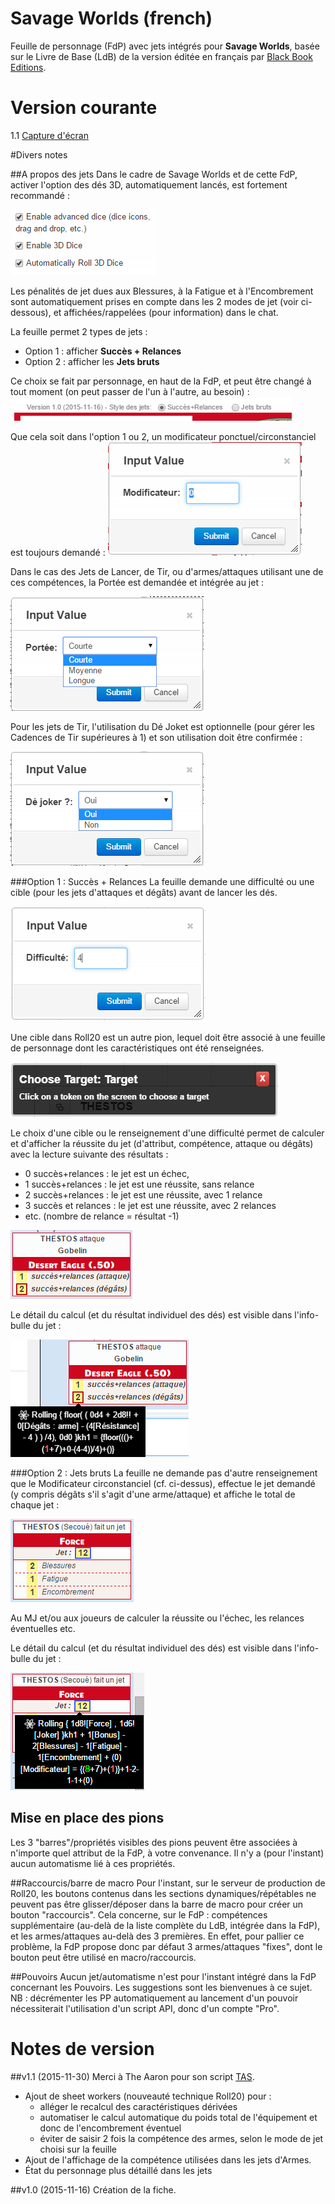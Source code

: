 # Savage Worlds (french)

Feuille de personnage (FdP) avec jets intégrés pour **Savage Worlds**, basée sur le Livre de Base (LdB) de la version éditée en français par [Black Book Editions](http://www.black-book-editions.fr/index.php?site_id=278).

# Version courante
1.1 [Capture d'écran](sawofr.png)

#Divers notes

##A propos des jets
Dans le cadre de Savage Worlds et de cette FdP, activer l'option des dés 3D, automatiquement lancés, est fortement recommandé :

![Activer les dés 3D](sawofr_des3d.png)

Les pénalités de jet dues aux Blessures, à la Fatigue et à l'Encombrement sont automatiquement prises en compte dans les 2 modes de jet (voir ci-dessous), et affichées/rappelées (pour information) dans le chat.

La feuille permet 2 types de jets :

* Option 1 : afficher **Succès + Relances**
* Option 2 : afficher les **Jets bruts**

Ce choix se fait par personnage,  en haut de la FdP, et peut être changé à tout moment (on peut passer de l'un à l'autre, au besoin) :
![Choix du type de jet](sawofr_choixjet.png)

Que cela soit dans l'option 1 ou 2, un modificateur ponctuel/circonstanciel est toujours demandé :
![Modificateur au jet](sawofr_modificateur.png)

Dans le cas des Jets de Lancer, de Tir, ou d'armes/attaques utilisant une de ces compétences, la Portée est demandée et intégrée au jet :

![Portée des Tirs et Lances](sawofr_portee.png)

Pour les jets de Tir, l'utilisation du Dé Joket est optionnelle (pour gérer les Cadences de Tir supérieures à 1) et son utilisation doit être confirmée :

![Utilisation Dé Joker](sawofr_dejokerutil.png)

###Option 1 : Succès + Relances
La feuille demande une difficulté ou une cible (pour les jets d'attaques et dégâts) avant de lancer les dés.

![Demande d'une difficulté](sawofr_difficulte.png)

Une cible dans Roll20 est un autre pion, lequel doit être associé à une feuille de personnage dont les caractéristiques ont été renseignées.

![Choix d'une cible](sawofr_cible.png)

Le choix d'une cible ou le renseignement d'une difficulté permet de calculer et d'afficher la réussite du jet (d'attribut, compétence, attaque ou dégâts) avec la lecture suivante des résultats :

* 0 succès+relances : le jet est un échec,
* 1 succès+relances : le jet est une réussite, sans relance
* 2 succès+relances : le jet est une réussite, avec 1 relance
* 3 succès et relances : le jet est une réussite, avec 2 relances
* etc. (nombre de relance = résultat -1)

![Template option 1](sawofr_templateoption1.png)

Le détail du calcul (et du résultat individuel des dés) est visible dans l'info-bulle du jet :

![Détail des calculs](sawofr_infobulleoption1.png)

###Option 2 : Jets bruts
La feuille ne demande pas d'autre renseignement que le Modificateur circonstanciel (cf. ci-dessus), effectue le jet demandé (y compris dégâts s'il s'agit d'une arme/attaque) et affiche le total de chaque jet :

![Template option 2](sawofr_templateoption2.png)

Au MJ et/ou aux joueurs de calculer la réussite ou l'échec, les relances éventuelles etc.

Le détail du calcul (et du résultat individuel des dés) est visible dans l'info-bulle du jet :

![Détail des calculs](sawofr_infobulleoption2.png)

## Mise en place des pions
Les 3 "barres"/propriétés visibles des pions peuvent être associées à n'importe quel attribut de la FdP, à votre convenance.
Il n'y a (pour l'instant) aucun automatisme lié à ces propriétés.

##Raccourcis/barre de macro
Pour l'instant, sur le serveur de production de Roll20, les boutons contenus dans les sections dynamiques/répétables ne peuvent pas être glisser/déposer dans la barre de macro pour créer un bouton "raccourcis".
Cela concerne, sur le FdP : compétences supplémentaire (au-delà de la liste complète du LdB, intégrée dans la FdP), et les armes/attaques au-delà des 3 premières.
En effet, pour pallier ce problème, la FdP propose donc par défaut 3 armes/attaques "fixes", dont le bouton peut être utilisé en macro/raccourcis.

##Pouvoirs
Aucun jet/automatisme n'est pour l'instant intégré dans la FdP concernant les Pouvoirs.
Les suggestions sont les bienvenues à ce sujet.
NB : décrémenter les PP automatiquement au lancement d'un pouvoir nécessiterait l'utilisation d'un script API, donc d'un compte "Pro".

# Notes de version

##v1.1 (2015-11-30)
Merci à The Aaron pour son script [TAS](https://github.com/shdwjk/TheAaronSheet).

* Ajout de sheet workers (nouveauté technique Roll20) pour :
    * alléger le recalcul des caractéristiques dérivées
    * automatiser le calcul automatique du poids total de l'équipement et donc de l'encombrement éventuel
    * éviter de saisir 2 fois la compétence des armes, selon le mode de jet choisi sur la feuille
* Ajout de l'affichage de la compétence utilisées dans les jets d'Armes.
* État du personnage plus détaillé dans les jets

##v1.0 (2015-11-16)
Création de la fiche.
